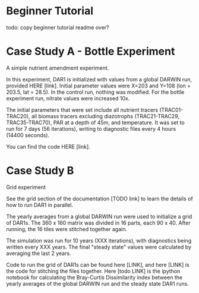 # Beginner Tutorial 

todo: copy beginner tutorial readme over? 

# Case Study A - Bottle Experiment 

A simple nutrient amendment experiment. 

In this experiment, DAR1 is initialized with values from a global DARWIN run, provided HERE [link]. Initial parameter values were X=203 and Y=108 (lon = 203.5, lat = 28.5). In the control run, nothing was modified. For the bottle experiment run, nitrate values were increased 10x. 

The initial parameters that were set include all nutrient tracers (TRAC01-TRAC20), all biomass tracers excluding diazotrophs (TRAC21-TRAC29, TRAC35-TRAC70), PAR at a depth of 45m, and temperature. It was set to run for 7 days (56 iterations), writing to diagnostic files every 4 hours (14400 seconds).

You can find the code HERE [link]. 


# Case Study B 

Grid experiment 

See the grid section of the documentation [TODO link] to learn the details of how to run DAR1 in parallel. 

The yearly averages from a global DARWIN run were used to initialize a grid of DAR1s. The 360 x 160 matrix was divided in 16 parts, each 90 x 40. After running, the 16 tiles were stitched together again. 

The simulation was run for 10 years (XXX iterations), with diagnostics being written every XXX years. The final "steady state" values were calculated by averaging the last 2 years. 

Code to run the grid of DAR1s can be found here [LINK], and here [LINK] is the code for stitching the files together. Here [todo LINK] is the ipython notebook for calculating the Bray-Curtis Dissimilarity index between the yearly averages of the global DARWIN run and the steady state DAR1 runs. 



